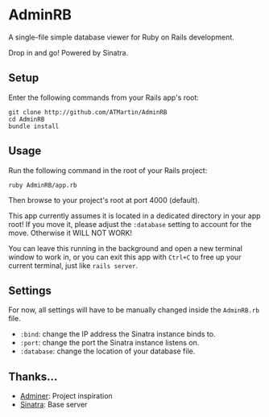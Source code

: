 AdminRB
========

A single-file simple database viewer for Ruby on Rails development.

Drop in and go! Powered by Sinatra.

Setup
------------
Enter the following commands from your Rails app's root:
```
git clone http://github.com/ATMartin/AdminRB
cd AdminRB
bundle install
```


Usage
-------

Run the following command in the root of your Rails project:
```
ruby AdminRB/app.rb
```
Then browse to your project's root at port 4000 (default).

This app currently assumes it is located in a dedicated directory in your app root! If you move it,
please adjust the `:database` setting to account for the move. Otherwise it WILL NOT WORK!

You can leave this running in the background and open a new terminal window to work in, or you can exit
this app with `Ctrl+C` to free up your current terminal, just like `rails server`.

Settings
-----------
For now, all settings will have to be manually changed inside the `AdminRB.rb` file.

- `:bind`: change the IP address the Sinatra instance binds to.
- `:port`: change the port the Sinatra instance listens on.
- `:database`: change the location of your database file.


Thanks...
-----------
- [Adminer](http://www.adminer.org): Project inspiration
- [Sinatra](http://www.sinatrarb.com): Base server

